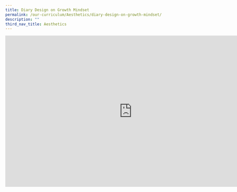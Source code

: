 ```yaml
---
title: Diary Design on Growth Mindset
permalink: /our-curriculum/Aesthetics/diary-design-on-growth-mindset/
description: ""
third_nav_title: Aesthetics
---
```

<iframe allowfullscreen="true" height="479" width="800" frameborder="0" src="https://docs.google.com/presentation/d/e/2PACX-1vQFMNy0nSN2UfzLfJvpQhHofw5B3NXugat1wdh_U4gahYlbhCuoXpZ8ay0zjvvk6GsoOzaEjsafPkCR/embed?start=false&amp;loop=false&amp;delayms=3000"></iframe>